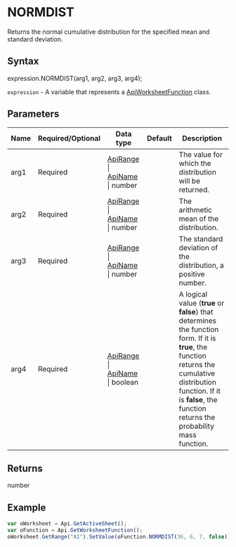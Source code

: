 # NORMDIST

Returns the normal cumulative distribution for the specified mean and standard deviation.

## Syntax

expression.NORMDIST(arg1, arg2, arg3, arg4);

`expression` - A variable that represents a [ApiWorksheetFunction](../ApiWorksheetFunction.md) class.

## Parameters

| **Name** | **Required/Optional** | **Data type** | **Default** | **Description** |
| ------------- | ------------- | ------------- | ------------- | ------------- |
| arg1 | Required | [ApiRange](../../ApiRange/ApiRange.md) &#124; [ApiName](../../ApiName/ApiName.md) &#124; number |  | The value for which the distribution will be returned. |
| arg2 | Required | [ApiRange](../../ApiRange/ApiRange.md) &#124; [ApiName](../../ApiName/ApiName.md) &#124; number |  | The arithmetic mean of the distribution. |
| arg3 | Required | [ApiRange](../../ApiRange/ApiRange.md) &#124; [ApiName](../../ApiName/ApiName.md) &#124; number |  | The standard deviation of the distribution, a positive number. |
| arg4 | Required | [ApiRange](../../ApiRange/ApiRange.md) &#124; [ApiName](../../ApiName/ApiName.md) &#124; boolean |  | A logical value (**true** or **false**) that determines the function form. If it is **true**, the function returns the cumulative distribution function. If it is **false**, the function returns the probability mass function. |

## Returns

number

## Example



```javascript
var oWorksheet = Api.GetActiveSheet();
var oFunction = Api.GetWorksheetFunction();
oWorksheet.GetRange("A1").SetValue(oFunction.NORMDIST(36, 6, 7, false));
```
